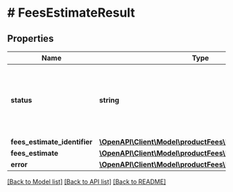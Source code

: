 # # FeesEstimateResult

## Properties

Name | Type | Description | Notes
------------ | ------------- | ------------- | -------------
**status** | **string** | The status of the fee request. Possible values: Success, ClientError, ServiceError. | [optional]
**fees_estimate_identifier** | [**\OpenAPI\Client\Model\productFees\FeesEstimateIdentifier**](FeesEstimateIdentifier.md) |  | [optional]
**fees_estimate** | [**\OpenAPI\Client\Model\productFees\FeesEstimate**](FeesEstimate.md) |  | [optional]
**error** | [**\OpenAPI\Client\Model\productFees\FeesEstimateError**](FeesEstimateError.md) |  | [optional]

[[Back to Model list]](../../README.md#models) [[Back to API list]](../../README.md#endpoints) [[Back to README]](../../README.md)
